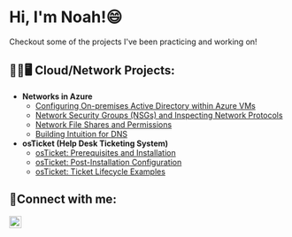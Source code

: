 <h1>Hi, I'm Noah!<a href="https://www.linkedin.com/in/noah-butler2/"></a>😄</h1>

Checkout some of the projects I've been practicing and working on!

<h2>👨‍💻🖥️ Cloud/Network Projects:</h2>

- <b>Networks in Azure</b>
  - [Configuring On-premises Active Directory within Azure VMs](https://github.com/noahbutler2/Configuring-On-premises-Active-Directory-within-Azure-VMs)
  - [Network Security Groups (NSGs) and Inspecting Network Protocols](https://github.com/noahbutler2/Network-Security-Groups-NSGs-and-Inspecting-Network-Protocols)
  - [Network File Shares and Permissions](https://github.com/noahbutler2/Network-File-Shares-and-Permissions)
  - [Building Intuition for DNS]()
- <b>osTicket (Help Desk Ticketing System)</b>
  - [osTicket: Prerequisites and Installation](https://github.com/noahbutler2/osTicket-Prerequisites-and-Installation)
  - [osTicket: Post-Installation Configuration](https://github.com/noahbutler2/osTicket-Post-Installation-Configuration)
  - [osTicket: Ticket Lifecycle Examples](https://github.com/noahbutler2/osTicket-Ticket-Lifecycle-Examples)

<h2>🤳Connect with me:</h2>


[<img align="left" alt="Noah | LinkedIn" width="22px" src="https://cdn.jsdelivr.net/npm/simple-icons@v3/icons/linkedin.svg" />][linkedin]


[linkedin]: https://www.linkedin.com/in/noah-butler2/
